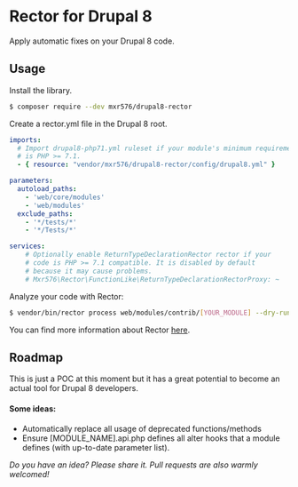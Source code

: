 # Rector for Drupal 8

Apply automatic fixes on your Drupal 8 code.

## Usage

Install the library.

```bash
$ composer require --dev mxr576/drupal8-rector
```

Create a rector.yml file in the Drupal 8 root.

```yml
imports:
  # Import drupal8-php71.yml ruleset if your module's minimum requirement
  # is PHP >= 7.1.
  - { resource: "vendor/mxr576/drupal8-rector/config/drupal8.yml" }

parameters:
  autoload_paths:
    - 'web/core/modules'
    - 'web/modules'
  exclude_paths:
    - '*/tests/*'
    - '*/Tests/*'

services:
    # Optionally enable ReturnTypeDeclarationRector rector if your
    # code is PHP >= 7.1 compatible. It is disabled by default
    # because it may cause problems.
    # Mxr576\Rector\FunctionLike\ReturnTypeDeclarationRectorProxy: ~
```

Analyze your code with Rector:

```sh
$ vendor/bin/rector process web/modules/contrib/[YOUR_MODULE] --dry-run
```

You can find more information about Rector [here](https://github.com/rectorphp/rector).

## Roadmap

This is just a POC at this moment but it has a great potential to become an actual tool for Drupal 8 developers.

#### Some ideas:
* Automatically replace all usage of deprecated functions/methods
* Ensure [MODULE_NAME].api.php defines all alter hooks that a module defines (with up-to-date parameter list).

*Do you have an idea? Please share it. Pull requests are also warmly welcomed!*
